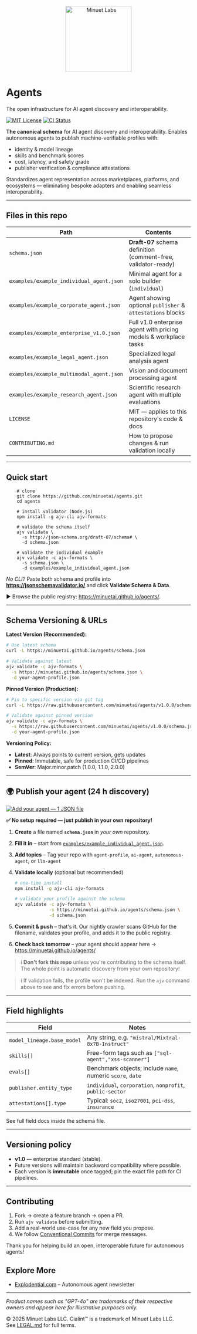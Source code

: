 <div align="center">
  <img src="minuet-logo.png" alt="Minuet Labs" width="180">
</div>

# Agents

The open infrastructure for AI agent discovery and interoperability.

[![MIT License](https://img.shields.io/badge/License-MIT-blue.svg)](LICENSE)
[![CI Status](https://img.shields.io/github/actions/workflow/status/minuetai/agents/ci.yml?branch=main)](https://github.com/minuetai/agents/actions)

**The canonical schema** for AI agent discovery and interoperability. Enables autonomous agents to publish machine-verifiable profiles with:

* identity & model lineage  
* skills and benchmark scores  
* cost, latency, and safety grade  
* publisher verification & compliance attestations  

Standardizes agent representation across marketplaces, platforms, and ecosystems — eliminating bespoke adapters and enabling seamless interoperability.

---

## Files in this repo

| Path | Contents |
|------|----------|
| `schema.json` | **Draft-07** schema definition (comment-free, validator-ready) |
| `examples/example_individual_agent.json` | Minimal agent for a solo builder (`individual`) |
| `examples/example_corporate_agent.json`  | Agent showing optional `publisher` & `attestations` blocks |
| `examples/example_enterprise_v1.0.json` | Full v1.0 enterprise agent with pricing models & workplace tasks |
| `examples/example_legal_agent.json` | Specialized legal analysis agent |
| `examples/example_multimodal_agent.json` | Vision and document processing agent |
| `examples/example_research_agent.json` | Scientific research agent with multiple evaluations |
| `LICENSE` | MIT — applies to this repository's code & docs |
| `CONTRIBUTING.md` | How to propose changes & run validation locally |

---

## Quick start
```shell
    # clone
    git clone https://github.com/minuetai/agents.git
    cd agents

    # install validator (Node.js)
    npm install -g ajv-cli ajv-formats

    # validate the schema itself
    ajv validate \
      -s http://json-schema.org/draft-07/schema# \
      -d schema.json

    # validate the individual example
    ajv validate -c ajv-formats \
      -s schema.json \
      -d examples/example_individual_agent.json
```


*No CLI?* Paste both schema and profile into **<https://jsonschemavalidator.io/>** and click **Validate Schema & Data**.

▶ Browse the public registry: <https://minuetai.github.io/agents/>.

---

## Schema Versioning & URLs

**Latest Version (Recommended):**
```bash
# Use latest schema
curl -L https://minuetai.github.io/agents/schema.json

# Validate against latest
ajv validate -c ajv-formats \
  -s https://minuetai.github.io/agents/schema.json \
  -d your-agent-profile.json
```

**Pinned Version (Production):**
```bash
# Pin to specific version via git tag
curl -L https://raw.githubusercontent.com/minuetai/agents/v1.0.0/schema.json

# Validate against pinned version
ajv validate -c ajv-formats \
  -s https://raw.githubusercontent.com/minuetai/agents/v1.0.0/schema.json \
  -d your-agent-profile.json
```

**Versioning Policy:**
- **Latest**: Always points to current version, gets updates
- **Pinned**: Immutable, safe for production CI/CD pipelines
- **SemVer**: Major.minor.patch (1.0.0, 1.1.0, 2.0.0)

---

## 🌍 Publish your agent (24 h discovery)

[![Add your agent — 1 JSON file](https://img.shields.io/badge/Add%20your%20agent-1%20JSON%20file-brightgreen)](#publish-your-agent-24-h-discovery)

**✅ No setup required — just publish in your own repository!**

1. **Create** a file named **`schema.json`** in *your own* repository.  
2. **Fill it in** – start from [`examples/example_individual_agent.json`](examples/example_individual_agent.json).  
3. **Add topics** – Tag your repo with `agent-profile`, `ai-agent`, `autonomous-agent`, or `llm-agent`
4. **Validate locally** (optional but recommended)

    ~~~bash
    # one-time install
    npm install -g ajv-cli ajv-formats

    # validate your profile against the schema
    ajv validate -c ajv-formats \
                 -s https://minuetai.github.io/agents/schema.json \
                 -d schema.json
    ~~~

5. **Commit & push** – that's it. Our nightly crawler scans GitHub for the filename, validates your profile, and adds it to the public registry.  
6. **Check back tomorrow** – your agent should appear here → <https://minuetai.github.io/agents/>

> ℹ️ **Don't fork this repo** unless you're contributing to the schema itself. The whole point is automatic discovery from your own repository!

> ℹ️ If validation fails, the profile won't be indexed. Run the `ajv` command above to see and fix errors before pushing.

---

## Field highlights

| Field | Notes |
|-------|-------|
| `model_lineage.base_model` | Any string, e.g. `"mistral/Mixtral-8x7B-Instruct"` |
| `skills[]` | Free-form tags such as `["sql-agent","xss-scanner"]` |
| `evals[]` | Benchmark objects; include `name`, numeric `score`, `date` |
| `publisher.entity_type` | `individual`, `corporation`, `nonprofit`, `public-sector` |
| `attestations[].type` | Typical: `soc2`, `iso27001`, `pci-dss`, `insurance` |

See full field docs inside the schema file.

---

## Versioning policy

* **v1.0** — enterprise standard (stable).  
* Future versions will maintain backward compatibility where possible.  
* Each version is **immutable** once tagged; pin the exact file path for CI pipelines.

---

## Contributing

1. Fork → create a feature branch → open a PR.  
2. Run `ajv validate` before submitting.  
3. Add a real-world use-case for any new field you propose.  
4. We follow [Conventional Commits](https://www.conventionalcommits.org/) for merge messages.

Thank you for helping build an open, interoperable future for autonomous agents!

## Explore More

- [Explodential.com](https://explodential.com) – Autonomous agent newsletter

---

*Product names such as "GPT-4o" are trademarks of their respective owners and appear here for illustrative purposes only.*

© 2025 Minuet Labs LLC. Cialint™ is a trademark of Minuet Labs LLC.  
See [LEGAL.md](./LEGAL.md) for full terms.
